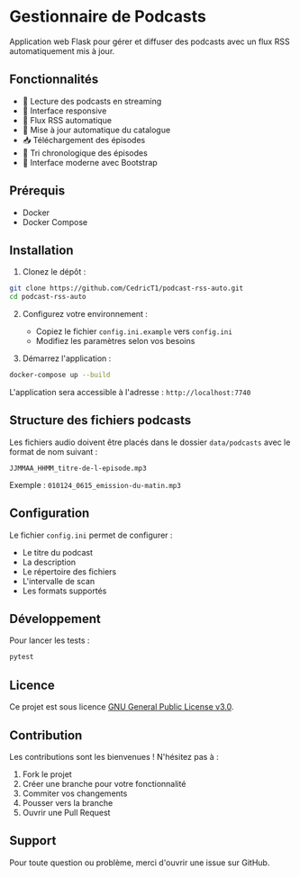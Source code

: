 # Gestionnaire de Podcasts

Application web Flask pour gérer et diffuser des podcasts avec un flux RSS automatiquement mis à jour.

## Fonctionnalités

- 🎵 Lecture des podcasts en streaming
- 📱 Interface responsive
- 📡 Flux RSS automatique
- 🔄 Mise à jour automatique du catalogue
- 📥 Téléchargement des épisodes
- 📅 Tri chronologique des épisodes
- 🎨 Interface moderne avec Bootstrap

## Prérequis

- Docker
- Docker Compose

## Installation

1. Clonez le dépôt :
```bash
git clone https://github.com/CedricT1/podcast-rss-auto.git
cd podcast-rss-auto
```

2. Configurez votre environnement :
   - Copiez le fichier `config.ini.example` vers `config.ini`
   - Modifiez les paramètres selon vos besoins

3. Démarrez l'application :
```bash
docker-compose up --build
```

L'application sera accessible à l'adresse : `http://localhost:7740`

## Structure des fichiers podcasts

Les fichiers audio doivent être placés dans le dossier `data/podcasts` avec le format de nom suivant :
```
JJMMAA_HHMM_titre-de-l-episode.mp3
```
Exemple : `010124_0615_emission-du-matin.mp3`

## Configuration

Le fichier `config.ini` permet de configurer :
- Le titre du podcast
- La description
- Le répertoire des fichiers
- L'intervalle de scan
- Les formats supportés

## Développement

Pour lancer les tests :
```bash
pytest
```

## Licence

Ce projet est sous licence [GNU General Public License v3.0](LICENSE).

## Contribution

Les contributions sont les bienvenues ! N'hésitez pas à :
1. Fork le projet
2. Créer une branche pour votre fonctionnalité
3. Commiter vos changements
4. Pousser vers la branche
5. Ouvrir une Pull Request

## Support

Pour toute question ou problème, merci d'ouvrir une issue sur GitHub. 